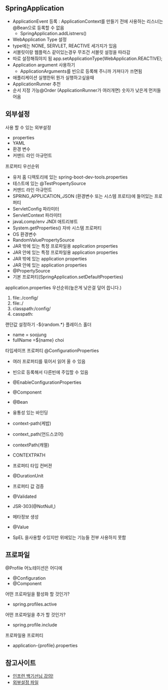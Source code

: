 ## SpringApplication
- ApplicationEvent 등록 : ApplicationContext를 만들기 전에 사용하는 리스너는 @Bean으로 등록할 수 없음
  - SpringApplication.addListners()
- WebApplication Type 설정
 - type에는 NONE, SERVLET, REACTIVE 세가지가 있음
 - 서블릿이랑 웹플럭스 같이있는경우 무조건 서블릿 설정을 따라감
 - 따로 설정해줘야지 됨  app.setApplicationType(WebApplication.REACTIVE);
- Application argument 사용하기
  - ApplicationArguments를 빈으로 등록해 주니까 가져다가 쓰면됨
- 애플리케이션 실행한뒤 뭔가 실행하고싶을때
 - ApplicationRunner 추천 
 - 순서 지정 가능@Order (ApplicationRunner가 여러개면) 숫자가 낮은게 먼저들어옴

## 외부설정

사용 할 수 있는 외부설정
- properties
- YAML
- 환경 변수
- 커맨드 라인 아규먼트

프로퍼티 우선순위
- 유저 홈 디렉토리에 있는 spring-boot-dev-tools.properties
- 테스트에 있는 @TestPropertySource
- 커맨드 라인 아규먼트
- SPRING_APPLICATION_JSON (환경변수 또는 시스템 프로티)에 들어있는 프로퍼티
- ServletConfig 파라미터
- ServletContext 파라미터
- javaLcomp/env JNDI 애트리뷰트
- System.getProperties() 자바 시스템 프로퍼티
- OS 환경변수
- RandomValuePropertySource
- JAR 밖에 있는 특정 프로파일용 application properties
- JAR 안에 있는 특정 프로파일용 application properties
- JAR 밖에 있는 application properties
- JAR 안에 있는 application properties
- @PropertySource
- 기본 프로퍼티(SpringApplication.setDefaultProperties)

application.properties 우선순위(높은게 낮은걸 덮어 씁니다.)
1. file:./config/
2. file:./
3. classpath:/config/
4. casspath:

랜던값 설정하기
-${random.*}
플레이스 홀더
- name = soojung
- fullName =${name} choi

타입세이프 프로퍼티 @ConfigurationProperties
- 여러 프로퍼티를 묶어서 읽어 올 수 있음
- 빈으로 등록해서 다른빈에 주입할 수 있음
 - @EnableConfigurationProperties
 - @Component
 - @Bean
 
- 융통성 있는 바인딩
 - context-path(케밥)
 - context_path(언드스코어)
 - contextPath(캐멀)
 - CONTEXTPATH

- 프로퍼티 타입 컨버젼
 - @DurationUnit
- 프로퍼티 값 검증
 - @Validated
 - JSR-303(@NotNull,)
- 메타정보 생성
- @Value
 - SpEL 을사용할 수있지만 위에있는 기능들 전부 사용하지 못함
 
## 프로파일 
@Profile 어노테이션은 어디에
- @Configuration
- @Component

어떤 프로파일을 활성화 할 것인가?
- spring.profiles.active

어떤 프로파일을 추가 할 것인가?
- spring.profile.include

프로파일용 프로퍼티
- application-{profile}.properties
 
## 참고사이트
  - [인프런 백기선님 강의!](https://www.inflearn.com/course/%EC%8A%A4%ED%94%84%EB%A7%81%EB%B6%80%ED%8A%B8/springapplication-1%EB%B6%80/)
  - [외부설정 파일](https://docs.spring.io/spring-boot/docs/current/reference/htmlsingle/#boot-features-external-config)